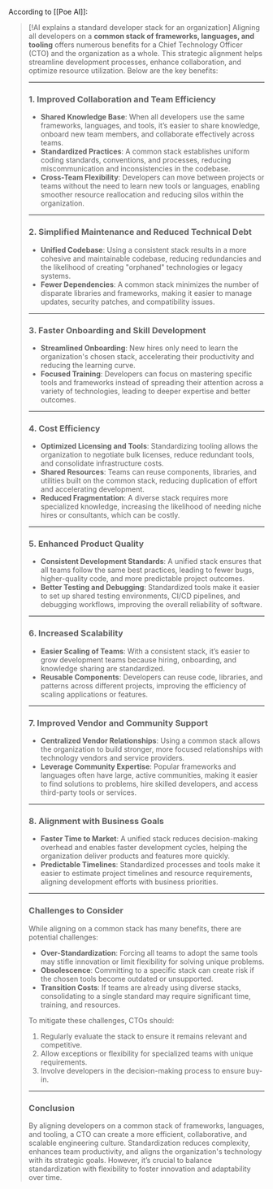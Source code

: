 
According to [[Poe AI]]:

> [!AI explains a standard developer stack for an organization]
> Aligning all developers on a **common stack of frameworks, languages, and tooling** offers numerous benefits for a Chief Technology Officer (CTO) and the organization as a whole. This strategic alignment helps streamline development processes, enhance collaboration, and optimize resource utilization. Below are the key benefits:
> 
> ---
> 
> ### **1. Improved Collaboration and Team Efficiency**
> 
> - **Shared Knowledge Base**: When all developers use the same frameworks, languages, and tools, it’s easier to share knowledge, onboard new team members, and collaborate effectively across teams.
> - **Standardized Practices**: A common stack establishes uniform coding standards, conventions, and processes, reducing miscommunication and inconsistencies in the codebase.
> - **Cross-Team Flexibility**: Developers can move between projects or teams without the need to learn new tools or languages, enabling smoother resource reallocation and reducing silos within the organization.
> 
> ---
> 
> ### **2. Simplified Maintenance and Reduced Technical Debt**
> 
> - **Unified Codebase**: Using a consistent stack results in a more cohesive and maintainable codebase, reducing redundancies and the likelihood of creating "orphaned" technologies or legacy systems.
> - **Fewer Dependencies**: A common stack minimizes the number of disparate libraries and frameworks, making it easier to manage updates, security patches, and compatibility issues.
> 
> ---
> 
> ### **3. Faster Onboarding and Skill Development**
> 
> - **Streamlined Onboarding**: New hires only need to learn the organization's chosen stack, accelerating their productivity and reducing the learning curve.
> - **Focused Training**: Developers can focus on mastering specific tools and frameworks instead of spreading their attention across a variety of technologies, leading to deeper expertise and better outcomes.
> 
> ---
> 
> ### **4. Cost Efficiency**
> 
> - **Optimized Licensing and Tools**: Standardizing tooling allows the organization to negotiate bulk licenses, reduce redundant tools, and consolidate infrastructure costs.
> - **Shared Resources**: Teams can reuse components, libraries, and utilities built on the common stack, reducing duplication of effort and accelerating development.
> - **Reduced Fragmentation**: A diverse stack requires more specialized knowledge, increasing the likelihood of needing niche hires or consultants, which can be costly.
> 
> ---
> 
> ### **5. Enhanced Product Quality**
> 
> - **Consistent Development Standards**: A unified stack ensures that all teams follow the same best practices, leading to fewer bugs, higher-quality code, and more predictable project outcomes.
> - **Better Testing and Debugging**: Standardized tools make it easier to set up shared testing environments, CI/CD pipelines, and debugging workflows, improving the overall reliability of software.
> 
> ---
> 
> ### **6. Increased Scalability**
> 
> - **Easier Scaling of Teams**: With a consistent stack, it’s easier to grow development teams because hiring, onboarding, and knowledge sharing are standardized.
> - **Reusable Components**: Developers can reuse code, libraries, and patterns across different projects, improving the efficiency of scaling applications or features.
> 
> ---
> 
> ### **7. Improved Vendor and Community Support**
> 
> - **Centralized Vendor Relationships**: Using a common stack allows the organization to build stronger, more focused relationships with technology vendors and service providers.
> - **Leverage Community Expertise**: Popular frameworks and languages often have large, active communities, making it easier to find solutions to problems, hire skilled developers, and access third-party tools or services.
> 
> ---
> 
> ### **8. Alignment with Business Goals**
> 
> - **Faster Time to Market**: A unified stack reduces decision-making overhead and enables faster development cycles, helping the organization deliver products and features more quickly.
> - **Predictable Timelines**: Standardized processes and tools make it easier to estimate project timelines and resource requirements, aligning development efforts with business priorities.
> 
> ---
> 
> ### **Challenges to Consider**
> 
> While aligning on a common stack has many benefits, there are potential challenges:
> 
> - **Over-Standardization**: Forcing all teams to adopt the same tools may stifle innovation or limit flexibility for solving unique problems.
> - **Obsolescence**: Committing to a specific stack can create risk if the chosen tools become outdated or unsupported.
> - **Transition Costs**: If teams are already using diverse stacks, consolidating to a single standard may require significant time, training, and resources.
> 
> To mitigate these challenges, CTOs should:
> 
> 1. Regularly evaluate the stack to ensure it remains relevant and competitive.
> 2. Allow exceptions or flexibility for specialized teams with unique requirements.
> 3. Involve developers in the decision-making process to ensure buy-in.
> 
> ---
> 
> ### **Conclusion**
> 
> By aligning developers on a common stack of frameworks, languages, and tooling, a CTO can create a more efficient, collaborative, and scalable engineering culture. Standardization reduces complexity, enhances team productivity, and aligns the organization's technology with its strategic goals. However, it’s crucial to balance standardization with flexibility to foster innovation and adaptability over time.